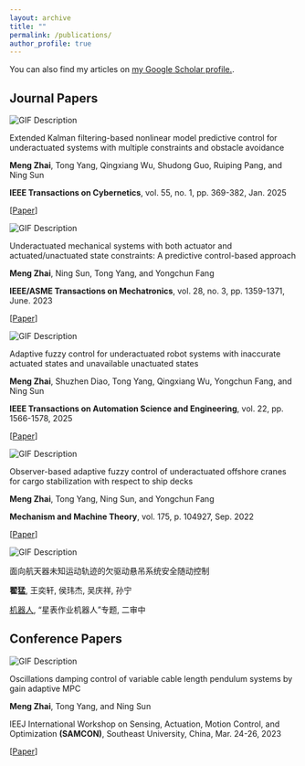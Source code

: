 ```yaml
---
layout: archive
title: ""
permalink: /publications/
author_profile: true
---
```


<!-- {% if author.googlescholar %}
  You can also find my articles on <u><a href="{{author.googlescholar}}">my Google Scholar profile</a>.</u>
{% endif %} -->

You can also find my articles on <u><a href="https://scholar.google.com/citations?user=g91ocA8AAAAJ&hl">my Google Scholar profile</a>.</u>.


<head>
  <link rel="stylesheet" href="styles.css">
</head>

## Journal Papers
<div class="paper-container">
  <!-- Left side: GIF -->
  <div class="gif-container">
    <img src="zhaiExtendedKalmanFilteringBased2025.jpg" alt="GIF Description" class="paper-gif">
  </div>
  <!-- Right side: Paper Information -->
  <div class="info-container">
    <p class="paper-title">Extended Kalman filtering-based nonlinear model predictive control for underactuated systems with multiple constraints and obstacle avoidance</p>
    <p class="authors"> <b>Meng Zhai</b>, Tong Yang, Qingxiang Wu, Shudong Guo, Ruiping Pang, and Ning Sun </p>
    <p class="journal"> <b>IEEE Transactions on Cybernetics</b>, vol. 55, no. 1, pp. 369-382, Jan. 2025  </p>
    <p class="url"> [<a href="https://ieeexplore.ieee.org/document/10752633/?arnumber=10752633">Paper</a>] </p>
  </div>
</div>

<div class="paper-container">
  <!-- Left side: GIF -->
  <div class="gif-container">
    <img src="zhaiUnderactuatedMechanicalSystems2023.jpg" alt="GIF Description" class="paper-gif">
  </div>
  <!-- Right side: Paper Information -->
  <div class="info-container">
    <p class="paper-title">Underactuated mechanical systems with both actuator and actuated/unactuated state constraints: A predictive control-based approach</p>
    <p class="authors"> <b>Meng Zhai</b>, Ning Sun, Tong Yang, and Yongchun Fang </p>
    <p class="journal"> <b>IEEE/ASME Transactions on Mechatronics</b>, vol. 28, no. 3, pp. 1359-1371, June. 2023  </p>
    <p class="url"> [<a href="https://ieeexplore.ieee.org/document/10001761">Paper</a>] </p>
  </div>
</div>

<div class="paper-container">
  <!-- Left side: GIF -->
  <div class="gif-container">
    <img src="zhaiAdaptiveFuzzyControl2025.jpg" alt="GIF Description" class="paper-gif">
  </div>
  <!-- Right side: Paper Information -->
  <div class="info-container">
    <p class="paper-title">Adaptive fuzzy control for underactuated robot systems with inaccurate actuated states and unavailable unactuated states</p>
    <p class="authors"> <b>Meng Zhai</b>, Shuzhen Diao, Tong Yang, Qingxiang Wu, Yongchun Fang, and Ning Sun </p>
    <p class="journal"> <b>IEEE Transactions on Automation Science and Engineering</b>, vol. 22, pp. 1566-1578, 2025  </p>
    <p class="url"> [<a href="https://ieeexplore.ieee.org/document/10445242/?arnumber=10445242">Paper</a>] </p>
  </div>
</div>

<div class="paper-container">
  <!-- Left side: GIF -->
  <div class="gif-container">
    <img src="zhaiObserverbasedAdaptiveFuzzy2022.jpg" alt="GIF Description" class="paper-gif">
  </div>
  <!-- Right side: Paper Information -->
  <div class="info-container">
    <p class="paper-title">Observer-based adaptive fuzzy control of underactuated offshore cranes for cargo stabilization with respect to ship decks</p>
    <p class="authors"> <b>Meng Zhai</b>, Tong Yang, Ning Sun, and Yongchun Fang </p>
    <p class="journal"> <b>Mechanism and Machine Theory</b>, vol. 175, p. 104927, Sep. 2022  </p>
    <p class="url"> [<a href="https://linkinghub.elsevier.com/retrieve/pii/S0094114X22001859">Paper</a>] </p>
  </div>
</div>

<div class="paper-container">
  <!-- Left side: GIF -->
  <div class="gif-container">
    <img src="仿真飞跃.mp4" alt="GIF Description" class="paper-gif">
  </div>
  <!-- Right side: Paper Information -->
  <div class="info-container">
    <p class="paper-title">面向航天器未知运动轨迹的欠驱动悬吊系统安全随动控制</p>
    <p class="authors"> <b>翟猛</b>, 王奕轩, 侯玮杰, 吴庆祥, 孙宁</p>
    <p class="journal"> <a href="https://robot.sia.cn/">机器人</a>, “星表作业机器人”专题, 二审中  </p>
  </div>
</div>

## Conference Papers
<div class="paper-container">
  <!-- Left side: GIF -->
  <div class="gif-container">
    <img src="zhaiOscillationsDampingControl2023.jpg" alt="GIF Description" class="paper-gif">
  </div>
  <!-- Right side: Paper Information -->
  <div class="info-container">
    <p class="paper-title">Oscillations damping control of variable cable length pendulum systems by gain adaptive MPC</p>
    <p class="authors"> <b>Meng Zhai</b>, Tong Yang, and Ning Sun </p>
    <p class="journal"> IEEJ International Workshop on Sensing, Actuation, Motion Control, and Optimization <b>(SAMCON)</b>, Southeast University, China, Mar. 24-26, 2023 </p>
    <p class="url"> [<a href="Zhai 等 - Oscillations Damping Control of Variable Cable Len.pdf">Paper</a>] </p>
  </div>
</div>
